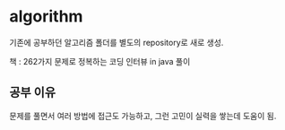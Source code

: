 # algorithm

기존에 공부하던 알고리즘 폴더를 별도의 repository로 새로 생성.

책 : 262가지 문제로 정복하는 코딩 인터뷰 in java 풀이

## 공부 이유

문제를 풀면서 여러 방법에 접근도 가능하고, 그런 고민이 실력을 쌓는데 도움이 됨.


